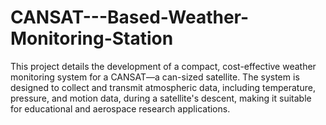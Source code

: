 # CANSAT---Based-Weather-Monitoring-Station
This project details the development of a compact, cost-effective weather monitoring system for a CANSAT—a can-sized satellite.  The system is designed to collect and transmit atmospheric data, including temperature, pressure, and motion data, during a satellite's descent, making it suitable for educational and aerospace research applications.
